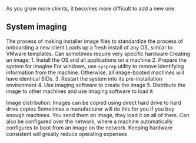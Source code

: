 As you grow more clients, it becomes more difficult to add a new one.

## System imaging
The process of making installer image files to standardize the process of onboarding a new client
Loads up a fresh install of any OS, similar to VMware templates.
Can sometimes require very specific hardware
Creating an image:
	1. Install the OS and all applications on a machine
	2. Prepare the system for imagine
		For windows, use `sysprep` utility to remove identifying information from the machine. Otherwise, all image-booted machines will have identical SIDs.
	3. Restart the system into its pre-installation environment
	4. Use imaging software to create the image
	5. Distribute the image to other machines and use imaging software to load it

Image distribution:
	Images can be copied using direct hard drive to hard drive copies
		Sometimes a manufacturer will do this for you if you buy enough machines. You send them an image, they load it on all of them.
	Can also be configured over the network, where a machine automatically configures to boot from an image on the network.
	Keeping hardware consistent will greatly reduce operating expenses